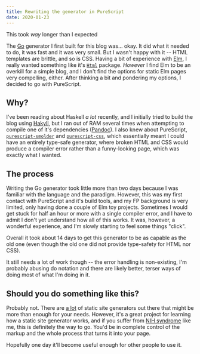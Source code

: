 ```yaml
---
title: Rewriting the generator in PureScript
date: 2020-01-23
---
```


This took _way_ longer than I expected

<!-- end excerpt -->

The [Go](https://golang.org) generator I first built for this blog was... okay.
It did what it needed to do, it was fast and it was very small. But I wasn't
happy with it -- HTML templates are brittle, and so is CSS. Having a bit of
experience with [Elm](https://elm-lang.org), I really wanted something like
it's [`Html`](https://package.elm-lang.org/packages/elm/html/latest/) package.
_However_ I find Elm to be an overkill for a simple blog, and I don't find the
options for static Elm pages very compelling, either. After thinking a bit and
pondering my options, I decided to go with PureScript.

## Why?

I've been reading about Haskell _a lot_ recently, and I initially tried to
build the blog using [Hakyll](https://jaspervdj.be/hakyll/), but I ran out of
RAM several times when attempting to compile one of it's dependencies
([Pandoc](https://pandoc.org/)). I also knew about PureScript,
[`purescript-smolder`](https://pursuit.purescript.org/packages/purescript-smolder/7.0.0)
and
[`purescript-css`](https://pursuit.purescript.org/packages/purescript-css/4.0.0),
which essentially meant I could have an entirely type-safe generator,
where broken HTML and CSS would produce a compiler error rather than a
funny-looking page, which was exactly what I wanted.

## The process

Writing the Go generator took little more than two days because I was familiar
with the language and the paradigm. However, this was my first contact with
PureScript and it's build tools, and my FP background is very limited, only
having done a couple of Elm toy projects. Sometimes I would get stuck for half
an hour or more with a single compiler error, and I have to admit I don't yet
understand how all of this works. It was, however, a wonderful experience, and
I'm slowly starting to feel some things "click".

Overall it took about 14 days to get this generator to be as capable as the
old one (even though the old one did not provide type-safety for HTML nor CSS).

It still needs a lot of work though -- the error handling is non-existing,
I'm probably abusing do notation and there are likely better, terser ways of
doing most of what I'm doing in it.

## Should you do something like this?

Probably not. There are [a lot](https://www.staticgen.com/) of static site
generators out there that might be more than enough for your needs. However,
it's a great project for learning how a static site generator works, and if you
suffer from [NIH syndrome](https://en.wikipedia.org/wiki/Not_invented_here)
like me, this is definitely the way to go. You'd be in complete control of the
markup and the whole process that turns it into your page.

Hopefully one day it'll become useful enough for other people to use it.
